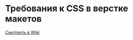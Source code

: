 Требования к CSS в верстке макетов
==============

[Смотреть в Wiki](https://github.com/very-good/css-code-style/wiki)
